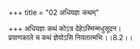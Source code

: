 +++
title = "02 अधियज्ञः कथम्"

+++
अधियज्ञः कथं कोऽत्र देहेऽस्मिन्मधुसूदन।  
प्रयाणकाले च कथं ज्ञेयोऽसि नियतात्मभिः।।8.2।।